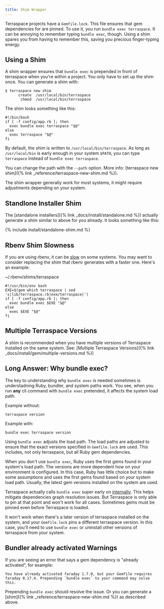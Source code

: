 ```yaml
---
title: Shim Wrapper
---
```


Terraspace projects have a `Gemfile.lock`. This file ensures that gem dependencies for are pinned. To use it, you run `bundle exec terraspace`. It can be annoying to remember typing `bundle exec`, though. Using a shim spares you from having to remember this, saving you precious finger-typing energy.

## Using a Shim

A shim wrapper ensures that `bundle exec` is prepended in front of terraspace when you're within a project. You only have to set up the shim once. You can generate a shim with:

    $ terraspace new shim
          create  /usr/local/bin/terraspace
           chmod  /usr/local/bin/terraspace

The shim looks something like this:

    #!/bin/bash
    if [ -f config/app.rb ]; then
      exec bundle exec terraspace "$@"
    else
      exec terraspace "$@"
    fi

By default, the shim is written to `/usr/local/bin/terraspace`. As long as `/usr/local/bin` is early enough in your system `$PATH`, you can type `terraspace` instead of `bundle exec terraspace`.

You can change the path with the `--path` option. More info: [terraspace new shim]({% link _reference/terraspace-new-shim.md %}).

The shim wrapper generally work for most systems, it might require adjustments depending on your system.

## Standlone Installer Shim

The [standalone installers]({% link _docs/install/standalone.md %}) actually generate a shim similar to above for you already. It looks something like this:

{% include install/standalone-shim.md %}

## Rbenv Shim Slowness

If you are using rbenv, it can be [slow](https://github.com/rbenv/rbenv/issues/70) on some systems. You may want to consider replacing the shim that rbenv generates with a faster one. Here's an example:

~/.rbenv/shims/terraspace

    #!/usr/bin/env bash
    EXE=$(gem which terraspace | sed 's|lib/terraspace.rb|exe/terraspace|')
    if [ -f config/app.rb ]; then
      exec bundle exec $EXE "$@"
    else
      exec $EXE "$@"
    fi

## Multiple Terraspace Versions

A shim is recommended when you have multiple versions of Terraspace installed on the same system. See: [Multiple Terraspace Versions]({% link _docs/install/gem/multiple-versions.md %})

## Long Answer: Why bundle exec?

The key to understanding why `bundle exec` is needed sometimes is understadning Ruby, bundler, and system paths work. You see, when you run **any** cli command with `bundle exec` pretended, it affects the system load path.

Example without:

    terraspace version

Example with:

    bundle exec terraspace version

Using `bundle exec` adjusts the load path. The load paths are adjusted to ensure that the exact versions specified in `Gemfile.lock` are used. This includes, not only terraspace, but all Ruby gem dependencies.

When you don't use `bundle exec`, Ruby uses the first gems found in your system's load path. The versions are more dependent how on your environment is configured. In this case, Ruby has little choice but to make some assumptions and uses the first gems found based on your system load path.  Usually, the latest gem versions installed on the system are used.

Terraspace actually calls `bundle exec` super early on [internally](https://github.com/boltops-tools/terraspace/blob/master/lib/terraspace/autoloader.rb#L2). This helps mitigate dependencies graph resolution issues. But Terraspace is only able to pin at that point and won't work for all cases. Sometimes gems must be pinned even before Terraspace is loaded.

It won't work when there's a later version of terraspace installed on the system, and your `Gemfile.lock` pins a different terraspace version. In this case, you'll need to use `bundle exec` or uninstall other versions of terraspace from your system.

## Bundler already activated Warnings

If you are seeing an error that says a gem dependency is "already activated", for example:

    You have already activated faraday 1.7.0, but your Gemfile requires faraday 0.17.4. Prepending `bundle exec` to your command may solve this.

Prepending `bundle exec` should resolve the issue. Or you can generate a [shim]({% link _reference/terraspace-new-shim.md %}) as described above.
